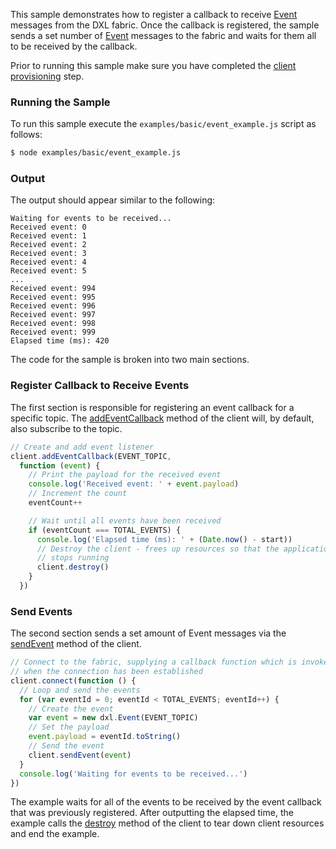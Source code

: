 This sample demonstrates how to register a callback to receive
[Event](Event.html) messages from the DXL fabric. Once the callback is
registered, the sample sends a set number of [Event](Event.html) messages to
the fabric and waits for them all to be received by the callback.

Prior to running this sample make sure you have completed the
[client provisioning](https://github.com/opendxl/opendxl-client-javascript#provisioning)
step.

### Running the Sample

To run this sample execute the ``examples/basic/event_example.js`` script as
follows:

```sh
$ node examples/basic/event_example.js
```

### Output

The output should appear similar to the following:

```
Waiting for events to be received...
Received event: 0
Received event: 1
Received event: 2
Received event: 3
Received event: 4
Received event: 5
...
Received event: 994
Received event: 995
Received event: 996
Received event: 997
Received event: 998
Received event: 999
Elapsed time (ms): 420
```
    
The code for the sample is broken into two main sections.

### Register Callback to Receive Events

The first section is responsible for registering an event callback for a
specific topic. The [addEventCallback](Client.html#addEventCallback) method of
the client will, by default, also subscribe to the topic.

```js
// Create and add event listener
client.addEventCallback(EVENT_TOPIC,
  function (event) {
    // Print the payload for the received event
    console.log('Received event: ' + event.payload)
    // Increment the count
    eventCount++

    // Wait until all events have been received
    if (eventCount === TOTAL_EVENTS) {
      console.log('Elapsed time (ms): ' + (Date.now() - start))
      // Destroy the client - frees up resources so that the application
      // stops running
      client.destroy()
    }
  })
```

### Send Events

The second section sends a set amount of Event messages via the
[sendEvent](Client.html#sendEvent) method of the client.

```js
// Connect to the fabric, supplying a callback function which is invoked
// when the connection has been established
client.connect(function () {
  // Loop and send the events
  for (var eventId = 0; eventId < TOTAL_EVENTS; eventId++) {
    // Create the event
    var event = new dxl.Event(EVENT_TOPIC)
    // Set the payload
    event.payload = eventId.toString()
    // Send the event
    client.sendEvent(event)
  }
  console.log('Waiting for events to be received...')
})
```

The example waits for all of the events to be received by the event 
callback that was previously registered. After outputting the elapsed time,
the example calls the [destroy](Client.html#destroy) method of the client to
tear down client resources and end the example.
